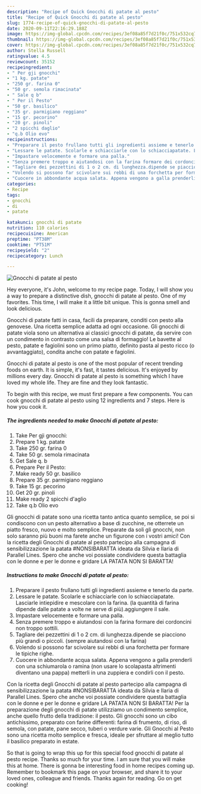 ```yaml
---
description: "Recipe of Quick Gnocchi di patate al pesto"
title: "Recipe of Quick Gnocchi di patate al pesto"
slug: 1774-recipe-of-quick-gnocchi-di-patate-al-pesto
date: 2020-09-11T22:16:29.188Z
image: https://img-global.cpcdn.com/recipes/3ef08a85f7d21f0c/751x532cq70/gnocchi-di-patate-al-pesto-recipe-main-photo.jpg
thumbnail: https://img-global.cpcdn.com/recipes/3ef08a85f7d21f0c/751x532cq70/gnocchi-di-patate-al-pesto-recipe-main-photo.jpg
cover: https://img-global.cpcdn.com/recipes/3ef08a85f7d21f0c/751x532cq70/gnocchi-di-patate-al-pesto-recipe-main-photo.jpg
author: Stella Russell
ratingvalue: 4.5
reviewcount: 35152
recipeingredient:
- " Per gji gnocchi"
- "1 kg. patate"
- "250 gr. farina 0"
- "50 gr. semola rimacinata"
- " Sale q b"
- " Per il Pesto"
- "50 gr. basilico"
- "35 gr. parmigiano reggiano"
- "15 gr. pecorino"
- "20 gr. pinoli"
- "2 spicchi daglio"
- "q.b Olio evo"
recipeinstructions:
- "Preparare il pesto frullano tutti gli ingredienti assieme e tenerlo da parte."
- "Lessare le patate. Scolarle e schiacciarle con lo schiacciapatate. Lasciarle intiepidire e mescolare con la farina. (la quantità di farina dipende dalle patate a volte ne serve di più).aggiungere il sale."
- "Impastare velocemente e formare una palla."
- "Senza premere troppo e aiutandosi con la farina formare dei cordoncini non troppo sottili."
- "Tagliare dei pezzettini di 1 o 2 cm. di lunghezza.dipende se piacciono più grandi o piccoli. (sempre aiutandosi con la farina)"
- "Volendo si possono far scivolare sui rebbi di una forchetta per formare le tipiche righe."
- "Cuocere in abbondante acqua salata. Appena vengono a galla prenderli con una schiumarola o ramina (non usare lo scolapasta altrimenti diventano una pappa) metterli in una zuppiera e condirli con il pesto."
categories:
- Recipe
tags:
- gnocchi
- di
- patate

katakunci: gnocchi di patate 
nutrition: 110 calories
recipecuisine: American
preptime: "PT38M"
cooktime: "PT51M"
recipeyield: "2"
recipecategory: Lunch

---
```



![Gnocchi di patate al pesto](https://img-global.cpcdn.com/recipes/3ef08a85f7d21f0c/751x532cq70/gnocchi-di-patate-al-pesto-recipe-main-photo.jpg)

Hey everyone, it's John, welcome to my recipe page. Today, I will show you a way to prepare a distinctive dish, gnocchi di patate al pesto. One of my favorites. This time, I will make it a little bit unique. This is gonna smell and look delicious.

Gnocchi di patate fatti in casa, facili da preparare, conditi con pesto alla genovese. Una ricetta semplice adatta ad ogni occasione. Gli gnocchi di patate viola sono un alternativa ai classici gnocchi di patate, da servire con un condimento in contrasto come una salsa di formaggio! Le bavette al pesto, patate e fagiolini sono un primo piatto, definito pasta al pesto ricco (o avvantaggiato), condita anche con patate e fagiolini.

Gnocchi di patate al pesto is one of the most popular of recent trending foods on earth. It is simple, it's fast, it tastes delicious. It's enjoyed by millions every day. Gnocchi di patate al pesto is something which I have loved my whole life. They are fine and they look fantastic.


To begin with this recipe, we must first prepare a few components. You can cook gnocchi di patate al pesto using 12 ingredients and 7 steps. Here is how you cook it.

<!--inarticleads1-->

##### The ingredients needed to make Gnocchi di patate al pesto:

1. Take  Per gji gnocchi:
1. Prepare 1 kg. patate
1. Take 250 gr. farina 0
1. Take 50 gr. semola rimacinata
1. Get  Sale q. b
1. Prepare  Per il Pesto:
1. Make ready 50 gr. basilico
1. Prepare 35 gr. parmigiano reggiano
1. Take 15 gr. pecorino
1. Get 20 gr. pinoli
1. Make ready 2 spicchi d&#39;aglio
1. Take q.b Olio evo


Gli gnocchi di patate sono una ricetta tanto antica quanto semplice, se poi si condiscono con un pesto alternativo a base di zucchine, ne otterrete un piatto fresco, nuovo e molto semplice. Preparate da soli gli gnocchi, non solo saranno più buoni ma farete anche un figurone con i vostri amici! Con la ricetta degli Gnocchi di patate al pesto partecipo alla campagna di sensibilizzazione la patata #NONSIBARATTA ideata da Silvia e Ilaria di Parallel Lines. Spero che anche voi possiate condividere questa battaglia con le donne e per le donne e gridare LA PATATA NON SI BARATTA! 

<!--inarticleads2-->

##### Instructions to make Gnocchi di patate al pesto:

1. Preparare il pesto frullano tutti gli ingredienti assieme e tenerlo da parte.
1. Lessare le patate. Scolarle e schiacciarle con lo schiacciapatate. Lasciarle intiepidire e mescolare con la farina. (la quantità di farina dipende dalle patate a volte ne serve di più).aggiungere il sale.
1. Impastare velocemente e formare una palla.
1. Senza premere troppo e aiutandosi con la farina formare dei cordoncini non troppo sottili.
1. Tagliare dei pezzettini di 1 o 2 cm. di lunghezza.dipende se piacciono più grandi o piccoli. (sempre aiutandosi con la farina)
1. Volendo si possono far scivolare sui rebbi di una forchetta per formare le tipiche righe.
1. Cuocere in abbondante acqua salata. Appena vengono a galla prenderli con una schiumarola o ramina (non usare lo scolapasta altrimenti diventano una pappa) metterli in una zuppiera e condirli con il pesto.


Con la ricetta degli Gnocchi di patate al pesto partecipo alla campagna di sensibilizzazione la patata #NONSIBARATTA ideata da Silvia e Ilaria di Parallel Lines. Spero che anche voi possiate condividere questa battaglia con le donne e per le donne e gridare LA PATATA NON SI BARATTA! Per la preparazione degli gnocchi di patate utilizziamo un condimento semplice, anche quello frutto della tradizione: il pesto. Gli gnocchi sono un cibo antichissimo, preparato con farine differenti: farina di frumento, di riso, di semola, con patate, pane secco, tuberi o verdure varie. Gli Gnocchi al Pesto sono una ricetta molto semplice e fresca, ideale per sfruttare al meglio tutto il basilico preparato in estate. 

So that is going to wrap this up for this special food gnocchi di patate al pesto recipe. Thanks so much for your time. I am sure that you will make this at home. There is gonna be interesting food in home recipes coming up. Remember to bookmark this page on your browser, and share it to your loved ones, colleague and friends. Thanks again for reading. Go on get cooking!

